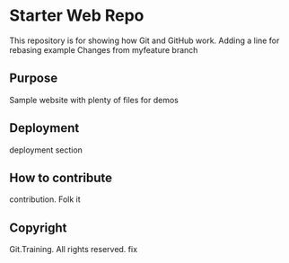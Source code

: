 # Starter Web Repo

This repository is for showing how Git and GitHub work.
Adding a line for rebasing example
Changes from myfeature branch

## Purpose

Sample website with plenty of files for demos

## Deployment

deployment section

## How to contribute

contribution. Folk it

## Copyright

Git.Training. All rights reserved. fix